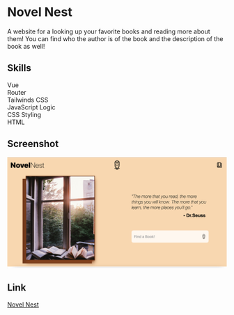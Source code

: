 # Novel Nest
A website for a looking up your favorite books and reading more about them! You can find who the author is of the book and the description of the book as well!

## Skills

Vue\
Router\
Tailwinds CSS\
JavaScript Logic\
CSS Styling\
HTML

## Screenshot

![Novel Nest](screenshot.png "Novel Nest")

## Link

[Novel Nest](https://amerkulovic.github.io/)